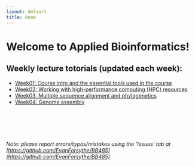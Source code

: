 ```yaml
---
layout: default
title: Home
---
```


# Welcome to Applied Bioinformatics!

## Weekly lecture totorials (updated each week):

- [Week01: Course intro and the essential tools used in the course](week01)
- [Week02: Working with high-performance computing (HPC) resources](week02)
- [Week03: Multiple sequence alignment and phylogenetics](week03)
- [Week04: Genome assembly](week04)



<br />
<br />
<br />
<br />

*Note: please report errors/typos/mistakes using the 'Issues' tab at [https://github.com/EvanForsythe/BB485](https://github.com/EvanForsythe/BB485)*


